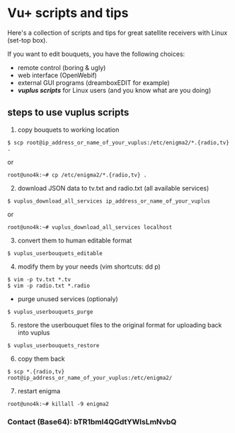 # Vu+ scripts and tips
Here's a collection of scripts and tips for great satellite receivers with Linux (set-top box).

If you want to edit bouquets, you have the following choices:
- remote control (boring & ugly)
- web interface (OpenWebif)
- external GUI programs (dreamboxEDIT for example)
- ***vuplus scripts*** for Linux users (and you know what are you doing)

## steps to use vuplus scripts
1. copy bouquets to working location
```
$ scp root@ip_address_or_name_of_your_vuplus:/etc/enigma2/*.{radio,tv} .
```
or
```
root@uno4k:~# cp /etc/enigma2/*.{radio,tv} .
```

2. download JSON data to tv.txt and radio.txt (all available services)
```
$ vuplus_download_all_services ip_address_or_name_of_your_vuplus
```
or
```
root@uno4k:~# vuplus_download_all_services localhost
```

3. convert them to human editable format
```
$ vuplus_userbouquets_editable
```

4. modify them by your needs (vim shortcuts: dd p)
```
$ vim -p tv.txt *.tv
$ vim -p radio.txt *.radio
```

- purge unused services (optionaly)
```
$ vuplus_userbouquets_purge
```

5. restore the userbouquet files to the original format for uploading back into vuplus
```
$ vuplus_userbouquets_restore
```

6. copy them back
```
$ scp *.{radio,tv} root@ip_address_or_name_of_your_vuplus:/etc/enigma2/
```

7. restart enigma
```
root@uno4k:~# killall -9 enigma2
```

### Contact (Base64): bTR1bml4QGdtYWlsLmNvbQ

